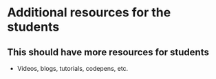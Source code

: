 # Additional resources for the students

## This should have more resources for students

- Videos, blogs, tutorials, codepens, etc.
